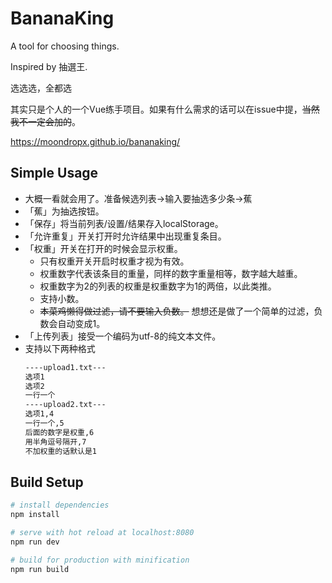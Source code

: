 # BananaKing

A tool for choosing things.

Inspired by 抽選王.

选选选，全都选

其实只是个人的一个Vue练手项目。如果有什么需求的话可以在issue中提，~~当然我不一定会加的~~。

https://moondropx.github.io/bananaking/

## Simple Usage

- 大概一看就会用了。准备候选列表->输入要抽选多少条->蕉
- 「蕉」为抽选按钮。
- 「保存」将当前列表/设置/结果存入localStorage。
- 「允许重复」开关打开时允许结果中出现重复条目。
- 「权重」开关在打开的时候会显示权重。
    - 只有权重开关开启时权重才视为有效。
    - 权重数字代表该条目的重量，同样的数字重量相等，数字越大越重。
    - 权重数字为2的列表的权重是权重数字为1的两倍，以此类推。
    - 支持小数。
    - ~~本菜鸡懒得做过滤，请不要输入负数。~~ 想想还是做了一个简单的过滤，负数会自动变成1。
- 「上传列表」接受一个编码为utf-8的纯文本文件。
- 支持以下两种格式
    ``` bash
    ----upload1.txt---
    选项1
    选项2
    一行一个
    ----upload2.txt---
    选项1,4
    一行一个,5
    后面的数字是权重,6
    用半角逗号隔开,7
    不加权重的话默认是1
    ```


## Build Setup

``` bash
# install dependencies
npm install

# serve with hot reload at localhost:8080
npm run dev

# build for production with minification
npm run build
```
